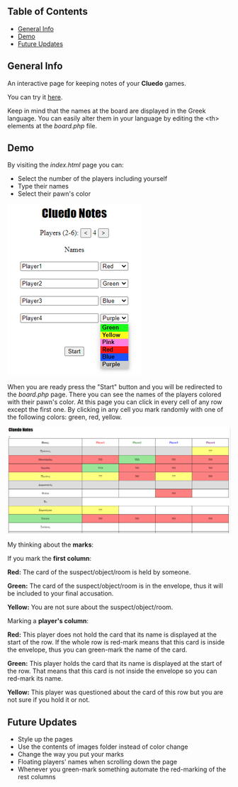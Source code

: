 ## Table of Contents
* [General Info](#general-info)
* [Demo](#demo)
* [Future Updates](#future-updates)

## General Info
An interactive page for keeping notes of your <b>Cluedo</b> games.

You can try it [here](https://users.iee.ihu.gr/~it174996/gametools/cluedonotes/).
	
Keep in mind that the names at the board are displayed in the Greek language.
You can easily alter them in your language by editing the \<th> elements at the <i>board.php</i> file.

## Demo
By visiting the <i>index.html</i> page you can:
* Select the number of the players including yourself
* Type their names 
* Select their pawn's color


![Demo Screenshot from the index page](https://github.com/Ntelos/Cluedo-Notes/blob/main/images/demo_index.png?raw=true)

When you are ready press the "Start" button and you will be redirected to the <i>board.php</i> page.
There you can see the names of the players colored with their pawn's color.
At this page you can click in every cell of any row except the first one. By clicking in any cell you mark randomly with
one of the following colors: green, red, yellow.


![Demo Screenshot from the index page](https://github.com/Ntelos/Cluedo-Notes/blob/main/images/demo_board.png?raw=true)

My thinking about the <b>marks</b>:

If you mark the <b>first column</b>:

<b>Red:</b> The card of the suspect/object/room is held by someone.

<b>Green:</b> The card of the suspect/object/room is in the envelope, thus it will be included to your final accusation.

<b>Yellow:</b> You are not sure about the suspect/object/room.

Marking a <b>player's column</b>:

<b>Red:</b> This player does not hold the card that its name is displayed at the start of the row. If the whole row is red-mark 
means that this card is inside the envelope, thus you can green-mark the name of the card.

<b>Green:</b> This player holds the card that its name is displayed at the start of the row. That means that this card is not 
inside the envelope so you can red-mark its name.

<b>Yellow:</b> This player was questioned about the card of this row but you are not sure if you hold it or not.

## Future Updates
* Style up the pages
* Use the contents of images folder instead of color change
* Change the way you put your marks 
* Floating players' names when scrolling down the page
* Whenever you green-mark something automate the red-marking of the rest columns
